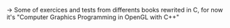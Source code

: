 -> Some of exercices and tests from differents books rewrited in C, for now it's "Computer Graphics Programming in OpenGL with C++"
